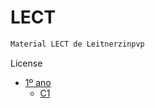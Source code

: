 # LECT

```bash
Material LECT de Leitnerzinpvp
```

License

- [1º ano](https://github.com/matleitner/LECT/tree/c8e6c36098f0e3d60c759ecdaa33709d5f0f32a3/1%C2%BA_ano)
  - [C1]() 
